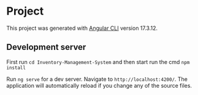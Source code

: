 # Project

This project was generated with [Angular CLI](https://github.com/angular/angular-cli) version 17.3.12.

## Development server
First run `cd Inventory-Management-System` and then start run the cmd `npm install`

Run `ng serve` for a dev server. Navigate to `http://localhost:4200/`. The application will automatically reload if you change any of the source files.




